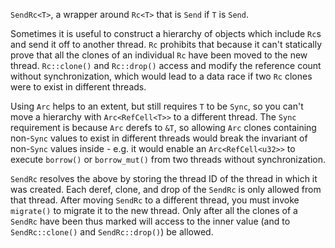 `SendRc<T>`, a wrapper around `Rc<T>` that is `Send` if `T` is `Send`.

Sometimes it is useful to construct a hierarchy of objects which include `Rc`s and
send it off to another thread. `Rc` prohibits that because it can't statically prove
that all the clones of an individual `Rc` have been moved to the new thread.
`Rc::clone()` and `Rc::drop()` access and modify the reference count without
synchronization, which would lead to a data race if two `Rc` clones were to exist in
different threads.

Using `Arc` helps to an extent, but still requires `T` to be `Sync`, so you can't move
a hierarchy with `Arc<RefCell<T>>` to a different thread. The `Sync` requirement is
because `Arc` derefs to `&T`, so allowing `Arc` clones containing non-`Sync` values to
exist in different threads would break the invariant of non-`Sync` values inside -
e.g. it would enable an `Arc<RefCell<u32>>` to execute `borrow()` or `borrow_mut()`
from two threads without synchronization.

`SendRc` resolves the above by storing the thread ID of the thread in which it was
created. Each deref, clone, and drop of the `SendRc` is only allowed from that
thread. After moving `SendRc` to a different thread, you must invoke `migrate()` to
migrate it to the new thread. Only after all the clones of a `SendRc` have been thus
marked will access to the inner value (and to `SendRc::clone()` and `SendRc::drop()`)
be allowed.
